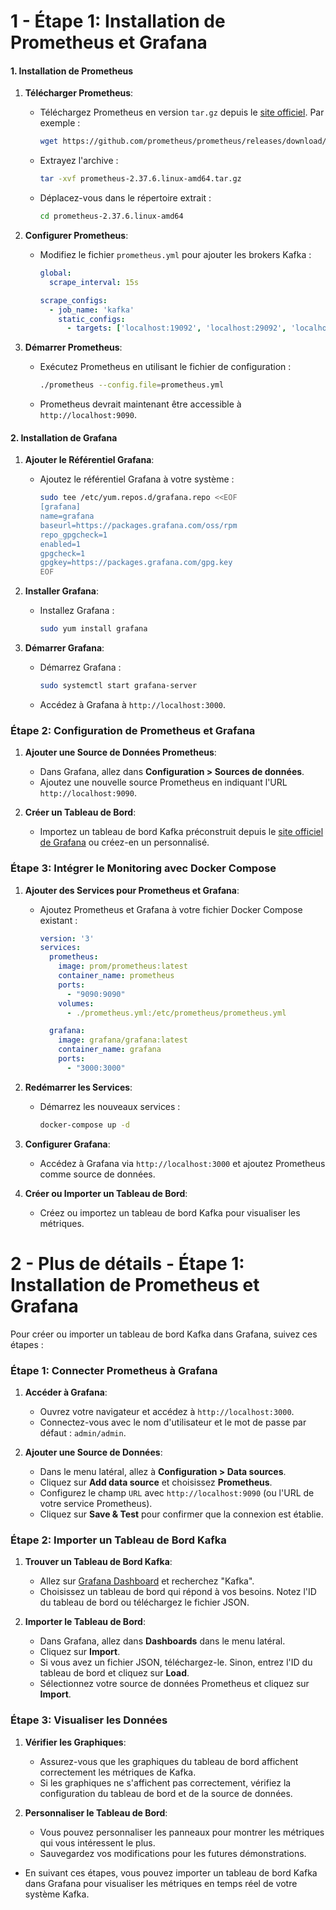 # 1 - Étape 1: Installation de Prometheus et Grafana
#### 1. Installation de Prometheus
1. **Télécharger Prometheus**:
   - Téléchargez Prometheus en version `tar.gz` depuis le [site officiel](https://prometheus.io/download/). Par exemple :
     ```bash
     wget https://github.com/prometheus/prometheus/releases/download/v2.37.6/prometheus-2.37.6.linux-amd64.tar.gz
     ```
   - Extrayez l'archive :
     ```bash
     tar -xvf prometheus-2.37.6.linux-amd64.tar.gz
     ```
   - Déplacez-vous dans le répertoire extrait :
     ```bash
     cd prometheus-2.37.6.linux-amd64
     ```

2. **Configurer Prometheus**:
   - Modifiez le fichier `prometheus.yml` pour ajouter les brokers Kafka :
     ```yaml
     global:
       scrape_interval: 15s

     scrape_configs:
       - job_name: 'kafka'
         static_configs:
           - targets: ['localhost:19092', 'localhost:29092', 'localhost:39092']
     ```

3. **Démarrer Prometheus**:
   - Exécutez Prometheus en utilisant le fichier de configuration :
     ```bash
     ./prometheus --config.file=prometheus.yml
     ```
   - Prometheus devrait maintenant être accessible à `http://localhost:9090`.

#### 2. Installation de Grafana
1. **Ajouter le Référentiel Grafana**:
   - Ajoutez le référentiel Grafana à votre système :
     ```bash
     sudo tee /etc/yum.repos.d/grafana.repo <<EOF
     [grafana]
     name=grafana
     baseurl=https://packages.grafana.com/oss/rpm
     repo_gpgcheck=1
     enabled=1
     gpgcheck=1
     gpgkey=https://packages.grafana.com/gpg.key
     EOF
     ```

2. **Installer Grafana**:
   - Installez Grafana :
     ```bash
     sudo yum install grafana
     ```

3. **Démarrer Grafana**:
   - Démarrez Grafana :
     ```bash
     sudo systemctl start grafana-server
     ```
   - Accédez à Grafana à `http://localhost:3000`.

### Étape 2: Configuration de Prometheus et Grafana
1. **Ajouter une Source de Données Prometheus**:
   - Dans Grafana, allez dans **Configuration > Sources de données**.
   - Ajoutez une nouvelle source Prometheus en indiquant l'URL `http://localhost:9090`.

2. **Créer un Tableau de Bord**:
   - Importez un tableau de bord Kafka préconstruit depuis le [site officiel de Grafana](https://grafana.com/dashboards) ou créez-en un personnalisé.

### Étape 3: Intégrer le Monitoring avec Docker Compose
1. **Ajouter des Services pour Prometheus et Grafana**:
   - Ajoutez Prometheus et Grafana à votre fichier Docker Compose existant :
     ```yaml
     version: '3'
     services:
       prometheus:
         image: prom/prometheus:latest
         container_name: prometheus
         ports:
           - "9090:9090"
         volumes:
           - ./prometheus.yml:/etc/prometheus/prometheus.yml

       grafana:
         image: grafana/grafana:latest
         container_name: grafana
         ports:
           - "3000:3000"
     ```

2. **Redémarrer les Services**:
   - Démarrez les nouveaux services :
     ```bash
     docker-compose up -d
     ```

3. **Configurer Grafana**:
   - Accédez à Grafana via `http://localhost:3000` et ajoutez Prometheus comme source de données.

4. **Créer ou Importer un Tableau de Bord**:
   - Créez ou importez un tableau de bord Kafka pour visualiser les métriques.



# 2 - Plus de détails - Étape 1: Installation de Prometheus et Grafana

Pour créer ou importer un tableau de bord Kafka dans Grafana, suivez ces étapes :

### Étape 1: Connecter Prometheus à Grafana
1. **Accéder à Grafana**:
   - Ouvrez votre navigateur et accédez à `http://localhost:3000`.
   - Connectez-vous avec le nom d'utilisateur et le mot de passe par défaut : `admin/admin`.

2. **Ajouter une Source de Données**:
   - Dans le menu latéral, allez à **Configuration > Data sources**.
   - Cliquez sur **Add data source** et choisissez **Prometheus**.
   - Configurez le champ `URL` avec `http://localhost:9090` (ou l'URL de votre service Prometheus).
   - Cliquez sur **Save & Test** pour confirmer que la connexion est établie.

### Étape 2: Importer un Tableau de Bord Kafka
1. **Trouver un Tableau de Bord Kafka**:
   - Allez sur [Grafana Dashboard](https://grafana.com/dashboards) et recherchez "Kafka".
   - Choisissez un tableau de bord qui répond à vos besoins. Notez l'ID du tableau de bord ou téléchargez le fichier JSON.

2. **Importer le Tableau de Bord**:
   - Dans Grafana, allez dans **Dashboards** dans le menu latéral.
   - Cliquez sur **Import**.
   - Si vous avez un fichier JSON, téléchargez-le. Sinon, entrez l'ID du tableau de bord et cliquez sur **Load**.
   - Sélectionnez votre source de données Prometheus et cliquez sur **Import**.

### Étape 3: Visualiser les Données
1. **Vérifier les Graphiques**:
   - Assurez-vous que les graphiques du tableau de bord affichent correctement les métriques de Kafka.
   - Si les graphiques ne s'affichent pas correctement, vérifiez la configuration du tableau de bord et de la source de données.

2. **Personnaliser le Tableau de Bord**:
   - Vous pouvez personnaliser les panneaux pour montrer les métriques qui vous intéressent le plus.
   - Sauvegardez vos modifications pour les futures démonstrations.

- En suivant ces étapes, vous pouvez importer un tableau de bord Kafka dans Grafana pour visualiser les métriques en temps réel de votre système Kafka.
